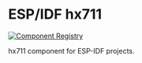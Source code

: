 # ESP/IDF hx711

[![Component Registry](https://components.espressif.com/components/supcik/hx711/badge.svg)](https://components.espressif.com/components/supcik/hx711)

hx711 component for ESP-IDF projects.
